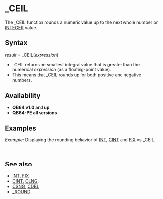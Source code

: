 # _CEIL

The _CEIL function rounds a numeric value up to the next whole number or [INTEGER](INTEGER.md) value.

  

## Syntax

*result* = _CEIL(*expression*)
  

* _CEIL returns he smallest integral value that is greater than the numerical *expression* (as a floating-point value).
* This means that _CEIL rounds up for both positive and negative numbers.

  

## Availability

* **QB64 v1.0 and up**
* **QB64-PE all versions**

  

## Examples

*Example:* Displaying the rounding behavior of [INT](INT.md), [CINT](CINT.md) and [FIX](FIX.md) vs _CEIL.

``` [PRINT](PRINT.md) [INT](INT.md)(2.5), [CINT](CINT.md)(2.5), [FIX](FIX.md)(2.5), _CEIL(2.5) [PRINT](PRINT.md) [INT](INT.md)(-2.5), [CINT](CINT.md)(-2.5), [FIX](FIX.md)(-2.5), _CEIL(-2.5)  
```

```  2        2         2         3 -3       -2        -2        -2  
```

  

## See also

* [INT](INT.md), [FIX](FIX.md)
* [CINT](CINT.md), [CLNG](CLNG.md),
* [CSNG](CSNG.md), [CDBL](CDBL.md)
* [_ROUND](_ROUND.md)

  
